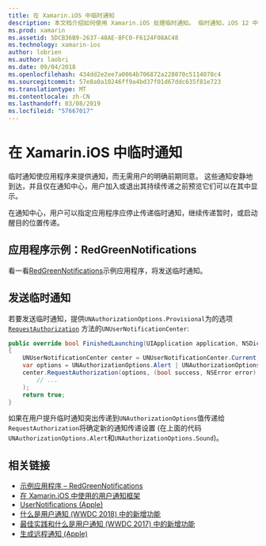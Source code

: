 ```yaml
---
title: 在 Xamarin.iOS 中临时通知
description: 本文档介绍如何使用 Xamarin.iOS 处理临时通知。 临时通知，iOS 12 中, 引入了允许应用程序发送静默通知而无需显式用户权限。
ms.prod: xamarin
ms.assetid: 5DCB36B9-2637-48AE-8FC0-F6124F08AC48
ms.technology: xamarin-ios
author: lobrien
ms.author: laobri
ms.date: 09/04/2018
ms.openlocfilehash: 434dd2e2ee7a0064b706872a228070c5114078c4
ms.sourcegitcommit: 57e8a0a10246ff9a4bd37f01d67ddc635f81e723
ms.translationtype: MT
ms.contentlocale: zh-CN
ms.lasthandoff: 03/08/2019
ms.locfileid: "57667017"
---
```

# <a name="provisional-notifications-in-xamarinios"></a>在 Xamarin.iOS 中临时通知

临时通知使应用程序来提供通知，而无需用户的明确前期同意。 这些通知安静地到达，并且仅在通知中心，用户加入或退出其持续传递之前预览它们可以在其中显示。

在通知中心，用户可以指定应用程序应停止传递临时通知，继续传递暂时，或启动醒目的位置传递。

## <a name="sample-app-redgreennotifications"></a>应用程序示例：RedGreenNotifications

看一看[RedGreenNotifications](https://developer.xamarin.com/samples/monotouch/iOS12/RedGreenNotifications)示例应用程序，将发送临时通知。

## <a name="sending-provisional-notifications"></a>发送临时通知

若要发送临时通知，提供`UNAuthorizationOptions.Provisional`为的选项 [`RequestAuthorization`](xref:UserNotifications.UNUserNotificationCenter.RequestAuthorization*)
方法的`UNUserNotificationCenter`:

```csharp
public override bool FinishedLaunching(UIApplication application, NSDictionary launchOptions)
{
    UNUserNotificationCenter center = UNUserNotificationCenter.Current;
    var options = UNAuthorizationOptions.Alert | UNAuthorizationOptions.Sound | UNAuthorizationOptions.Provisional;
    center.RequestAuthorization(options, (bool success, NSError error) => {
        // ...
    );
    return true;
}
```

如果在用户提升临时通知突出传递到`UNAuthorizationOptions`值传递给`RequestAuthorization`将确定新的通知传递设置 (在上面的代码`UNAuthorizationOptions.Alert`和`UNAuthorizationOptions.Sound`)。

## <a name="related-links"></a>相关链接

- [示例应用程序 – RedGreenNotifications](https://developer.xamarin.com/samples/monotouch/iOS12/RedGreenNotifications)
- [在 Xamarin.iOS 中使用的用户通知框架](~/ios/platform/user-notifications/index.md)
- [UserNotifications (Apple)](https://developer.apple.com/documentation/usernotifications?language=objc)
- [什么是用户通知 (WWDC 2018) 中的新增功能](https://developer.apple.com/videos/play/wwdc2018/710/)
- [最佳实践和什么是用户通知 (WWDC 2017) 中的新增功能](https://developer.apple.com/videos/play/wwdc2017/708/)
- [生成远程通知 (Apple)](https://developer.apple.com/documentation/usernotifications/setting_up_a_remote_notification_server/generating_a_remote_notification)
